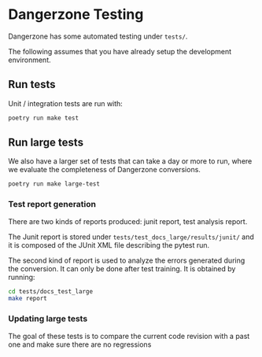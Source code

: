 # Dangerzone Testing

Dangerzone has some automated testing under `tests/`.

The following assumes that you have already setup the development environment.

## Run tests

Unit / integration tests are run with:

```bash
poetry run make test
```

## Run large tests

We also have a larger set of tests that can take a day or more to run, where we evaluate the completeness of Dangerzone conversions.

```bash
poetry run make large-test
```

### Test report generation

There are two kinds of reports produced: junit report, test analysis report.

The Junit report is stored under `tests/test_docs_large/results/junit/` and it is composed of the JUnit XML file describing the pytest run.

The second kind of report is used to analyze the errors generated during the conversion. It can only be done after test training. It is obtained by running:

```bash
cd tests/docs_test_large
make report
```

### Updating large tests

The goal of these tests is to compare the current code revision with a past one and make sure there are no regressions

